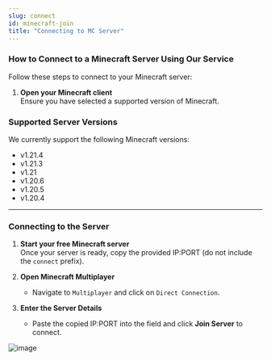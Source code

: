 ```yaml
---
slug: connect
id: minecraft-join
title: "Connecting to MC Server"
---
```


### How to Connect to a Minecraft Server Using Our Service

Follow these steps to connect to your Minecraft server:

1. **Open your Minecraft client**  
   Ensure you have selected a supported version of Minecraft.

### Supported Server Versions  
We currently support the following Minecraft versions:

- v1.21.4  
- v1.21.3  
- v1.21  
- v1.20.6  
- v1.20.5  
- v1.20.4  

---

### Connecting to the Server

1. **Start your free Minecraft server**  
   Once your server is ready, copy the provided IP:PORT (do not include the `connect` prefix).

2. **Open Minecraft Multiplayer**  
   - Navigate to `Multiplayer` and click on `Direct Connection`.

3. **Enter the Server Details**  
   - Paste the copied IP:PORT into the field and click **Join Server** to connect.

![image](https://help.fshost.me/img/mc-connect.png)
